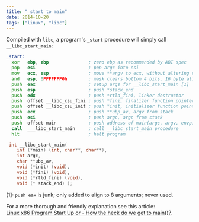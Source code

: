 ```yaml
---
title: "_start to main"
date: 2014-10-20
tags: ["linux", "libc"]
---
```


Compiled with `libc`, a program's `_start` procedure will simply call `__libc_start_main`:

```asm
_start:
  xor   ebp, ebp               ; zero ebp as recommended by ABI spec
  pop   esi                    ; pop argc into esi
  mov   ecx, esp               ; move **argv to ecx, without altering stack
  and   esp, 0FFFFFFF0h        ; mask clears bottom 4 bits, 16 byte align
  push  eax                    ; setup args for __libc_start_main [1]
  push  esp                    ; push *stack_end
  push  edx                    ; push *rtld_fini, linker destructor
  push  offset __libc_csu_fini ; push *fini, finalizer function pointer
  push  offset __libc_csu_init ; push *init, initializer function pointer
  push  ecx                    ; push **ubp_av, argv from stack
  push  esi                    ; push argc, argc from stack
  push  offset main            ; push address of main(argc, argv, envp)
  call  ___libc_start_main     ; call __libc_start_main procedure
  hlt                          ; halt program
```

```cpp
 int __libc_start_main( 
    int (*main) (int, char**, char**),
    int argc, 
    char **ubp_av,
    void (*init) (void),
    void (*fini) (void),
    void (*rtld_fini) (void),
    void (* stack_end) );
```

[1]: `push eax` is junk; only added to align to 8 arguments; never used.

For a more thorough and friendly explanation see this article:  
[Linux x86 Program Start Up or - How the heck do we get to main()?](http://dbp-consulting.com/tutorials/debugging/linuxProgramStartup.html).

